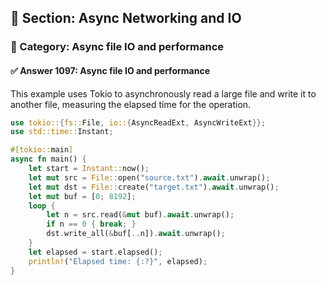 ## 📘 Section: Async Networking and IO
### 🔹 Category: Async file IO and performance
#### ✅ Answer 1097: Async file IO and performance

This example uses Tokio to asynchronously read a large file and write it to another file, measuring the elapsed time for the operation.

```rust
use tokio::{fs::File, io::{AsyncReadExt, AsyncWriteExt}};
use std::time::Instant;

#[tokio::main]
async fn main() {
    let start = Instant::now();
    let mut src = File::open("source.txt").await.unwrap();
    let mut dst = File::create("target.txt").await.unwrap();
    let mut buf = [0; 8192];
    loop {
        let n = src.read(&mut buf).await.unwrap();
        if n == 0 { break; }
        dst.write_all(&buf[..n]).await.unwrap();
    }
    let elapsed = start.elapsed();
    println!("Elapsed time: {:?}", elapsed);
}
```
